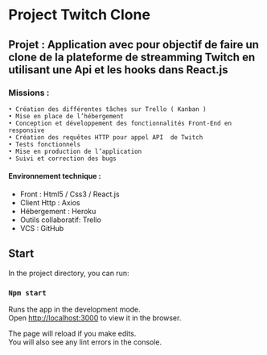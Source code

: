 # Project Twitch Clone

## Projet : Application avec pour objectif de faire un clone de la plateforme de streamming Twitch en utilisant une Api et les hooks dans React.js

### Missions :

    • Création des différentes tâches sur Trello ( Kanban ) 
    • Mise en place de l’hébergement
    • Conception et développement des fonctionnalités Front-End en responsive
    • Création des requêtes HTTP pour appel API  de Twitch
    • Tests fonctionnels
    • Mise en production de l’application
    • Suivi et correction des bugs

#### Environnement technique : 

- Front : Html5 / Css3 / React.js
- Client Http : Axios
- Hébergement : Heroku
- Outils collaboratif: Trello
- VCS : GitHub

## Start

In the project directory, you can run:

### `Npm start`

Runs the app in the development mode.\
Open [http://localhost:3000](http://localhost:3000) to view it in the browser.

The page will reload if you make edits.\
You will also see any lint errors in the console.

